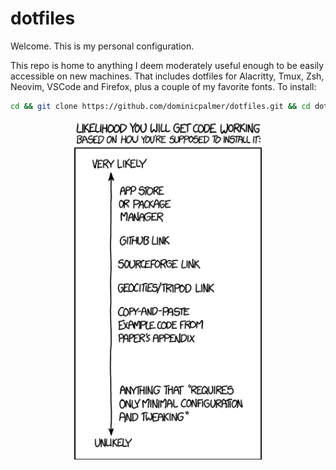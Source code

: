 # dotfiles

Welcome. This is my personal configuration.

This repo is home to anything I deem moderately useful enough to be easily accessible on new machines. That includes dotfiles for Alacritty, Tmux, Zsh, Neovim, VSCode and Firefox, plus a couple of my favorite fonts. To install:

```bash
cd && git clone https://github.com/dominicpalmer/dotfiles.git && cd dotfiles && ./install.sh
```

<p align="center">
    <img align="center" src="img/xkcd.png" alt="drawing" width="300" />
</p>
